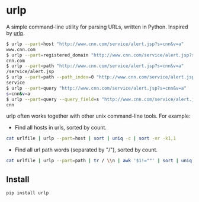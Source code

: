 # urlp
A simple command-line utility for parsing URLs, written in Python. Inspired by [urlp](https://github.com/clayallsopp/urlp).

```bash
$ urlp --part=host "http://www.cnn.com/service/alert.jsp?s=cnn&v=a"
www.cnn.com
$ urlp --part=registered_domain "http://www.cnn.com/service/alert.jsp?s=cnn&v=a"
cnn.com
$ urlp --part=path "http://www.cnn.com/service/alert.jsp?s=cnn&v=a"
/service/alert.jsp
$ urlp --part=path --path_index=0 "http://www.cnn.com/service/alert.jsp?s=cnn&v=a"
service
$ urlp --part=query "http://www.cnn.com/service/alert.jsp?s=cnn&v=a"
s=cnn&v=a
$ urlp --part=query --query_field=s "http://www.cnn.com/service/alert.jsp?s=cnn&v=a"
cnn
```
urlp often works together with other unix command-line tools. For example:
* Find all hosts in urls, sorted by count.
```bash
cat urlfile | urlp --part=host | sort | uniq -c | sort -nr -k1,1
```
* Find all url path words (separated by "/"), sorted by count.
```bash
cat urlfile | urlp --part=path | tr / \\n | awk '$1!=""' | sort | uniq -c | sort -nr -k1,1
```

## Install
```
pip install urlp
```